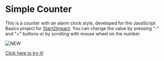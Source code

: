 # Simple Counter
This is a counter with an alarm clock style, developed for the JavaScript Basics project for [Start2Impact](https://www.start2impact.it).
You can change the value by pressing "-" and "+" buttons or by scrolling with mouse wheel on the number.

![NEW](https://user-images.githubusercontent.com/98349290/158577023-3131f492-c503-4611-9ce1-28044643614d.png)

[Click here to try it!](https://luca-counter.netlify.app/)
